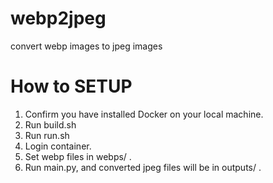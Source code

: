 # webp2jpeg
convert webp images to jpeg images

# How to SETUP

1. Confirm you have installed Docker on your local machine.
2. Run build.sh
3. Run run.sh
4. Login container.
5. Set webp files in webps/ .
6. Run main.py, and converted jpeg files will be in outputs/ .
